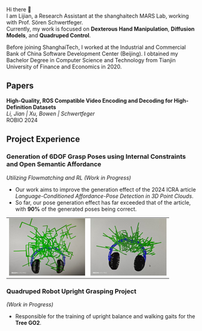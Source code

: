 


Hi there 👋  
I am Lijian, a Research Assistant at the shanghaitech MARS Lab, working with Prof. Sören Schwertfeger.  
Currently, my work is focused on **Dexterous Hand Manipulation**, **Diffusion Models**, and **Quadruped Control**.  

Before joining ShanghaiTech, I worked at the Industrial and Commercial Bank of China Software Development Center (Beijing). I obtained my Bachelor Degree in Computer Science and Technology from Tianjin University of Finance and Economics in 2020.  



## Papers  
**High-Quality, ROS Compatible Video Encoding and Decoding for High-Definition Datasets**  
*Li, Jian | Xu, Bowen | Schwertfeger*  
ROBIO 2024  



## Project Experience  

### Generation of 6DOF Grasp Poses using Internal Constraints and Open Semantic Affordance  
*Utilizing Flowmatching and RL (Work in Progress)*  
- Our work aims to improve the generation effect of the 2024 ICRA article *Language-Conditioned Affordance-Pose Detection in 3D Point Clouds*.  
- So far, our pose generation effect has far exceeded that of the article, with **90%** of the generated poses being correct.
<table>
    <tr>
        <td><img src="./img/LCAP_res.jpeg" alt="LCAP Generation Effect" width="200" height="150"></td>
        <td><img src="./img/our_res.jpeg" alt="Our Model's Effect" width="200" height="150"></td>
    </tr>
</table>


### Quadruped Robot Upright Grasping Project  
*(Work in Progress)*  
- Responsible for the training of upright balance and walking gaits for the **Tree GO2**.
```
